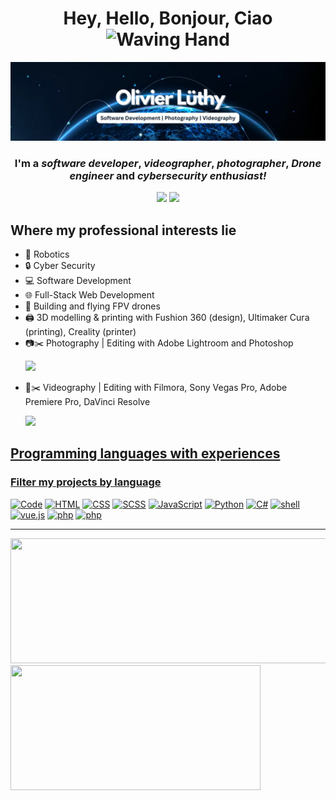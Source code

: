 <div align="center">
  <h1>Hey, Hello, Bonjour, Ciao <img alt="Waving Hand" src="wavingHand.gif" width="45" height="45"></h1>
</div>

<img src="https://github.com/olivierluethy/olivierluethy/blob/master/profBackground.jpg"/>

<div align="center">
  <h3>I'm a <strong><em>software developer</em></strong>, <strong><em>videographer</em></strong>, <strong><em>photographer</em></strong>, <strong><em>Drone engineer</em></strong> and <strong><em>cybersecurity enthusiast!</em></strong></h3>
</div><be>

<p align="center">
  <a href="https://www.linkedin.com/in/olivier-l%C3%BCthy-381a0b24b/"><img src="https://img.shields.io/badge/linkedin-%230077B5.svg?&style=for-the-badge&logo=linkedin&logoColor=white" height=25></a>
  <a href="https://www.instagram.com/olivier.luethy/"><img src="https://img.shields.io/badge/Olivier Lüthy-%23E4405F.svg?&style=for-the-badge&logo=instagram&logoColor=white" height=25></a>
</p>

## Where my professional interests lie
- 🤖 Robotics
- 🔒 Cyber Security
- 💻 Software Development
- 🌐 Full-Stack Web Development
- 🚁 Building and flying FPV drones
- 🖨️ 3D modelling & printing with Fushion 360 (design), Ultimaker Cura (printing), Creality (printer)
- 📷✂️ Photography | Editing with Adobe Lightroom and Photoshop<br><p><a href="https://www.instagram.com/visioncraft_photography/"><img src="https://img.shields.io/badge/Visioncraft Photography-%23E4405F.svg?&style=for-the-badge&logo=instagram&logoColor=white" height=25></a></p>
- 🎥✂️ Videography | Editing with Filmora, Sony Vegas Pro, Adobe Premiere Pro, DaVinci Resolve <p><a href="https://www.youtube.com/channel/UChOkKYojDAE8L9HPXNnL1Kw"><img src="https://img.shields.io/badge/Olivier Lüthy-%2312100E.svg?&style=for-the-badge&logo=youtube&logoColor=pink" height=25></a><a href="https://www.youtube.com/channel/UChOkKYojDAE8L9HPXNnL1Kw">
</p>

## Programming languages with experiences
<p align="center">
  <h3>Filter my projects by language</h3>
  <!-- 
  To get the icon google:
  shields.io powershell badge logo
  OR search here:
  https://github.com/inttter/md-badges 
  -->
  <a href="https://github.com/olivierluethy?tab=repositories" target="_blank"><img alt="Code" src="https://img.shields.io/badge/-Repos-000000?style=flat-square&logo=Github&logoColor=white" width="120" height="30"></a>
  <a href="https://github.com/olivierluethy?tab=repositories&language=html" target="_blank"><img alt="HTML" src="https://img.shields.io/badge/-HTML-3A85B7?style=flat-square&logo=html5&logoColor=yellow" width="120" height="30"></a>
  <a href="https://github.com/olivierluethy?tab=repositories&language=css" target="_blank"><img alt="CSS" src="https://img.shields.io/badge/-CSS-3A85B7?style=flat-square&logo=css3&logoColor=yellow" width="120" height="30"></a>
  <a href="https://github.com/olivierluethy?tab=repositories&language=scss" target="_blank"><img alt="SCSS" src="https://img.shields.io/badge/-SCSS-5391FE?style=flat-square&logo=SASS&logoColor=blue" width="120" height="30"></a>
   <a href="https://github.com/olivierluethy?tab=repositories&language=javascript" target="_blank"><img alt="JavaScript" src="https://img.shields.io/badge/-JavaScript-00599C?style=flat-square&logo=javascript&logoColor=yellow" width="120" height="30"></a>
  <a href="https://github.com/olivierluethy?tab=repositories&language=python" target="_blank"><img alt="Python" src="https://img.shields.io/badge/-Python-3A85B7?style=flat-square&logo=Python&logoColor=yellow" width="120" height="30"></a>
  <a href="https://github.com/olivierluethy?tab=repositories&language=c%23" target="_blank"><img alt="C#" src="https://custom-icon-badges.demolab.com/badge/-C%23-4F2ACD?style=flat-square&logo=cshrp&logoColor=21262d" width="120" height="30"></a>
  <a href="https://github.com/olivierluethy?tab=repositories&language=powershell" target="_blank"><img alt="shell" src="https://img.shields.io/badge/-PowerShell-293E58?style=flat-square&logo=gnome-terminal&logoColor=white" width="120" height="30"></a>
  <a href="https://github.com/olivierluethy?tab=repositories&language=vue" target="_blank"><img alt="vue.js" src="https://img.shields.io/badge/-Vue.js-31475E?style=flat-square&logo=Vue.js&logoColor=green" width="120" height="30"></a>
  <a href="https://github.com/olivierluethy?tab=repositories&language=php" target="_blank"><img alt="php" src="https://img.shields.io/badge/-PHP-5391FE?style=flat-square&logo=PHP&logoColor=gray" width="120" height="30"></a>
  <a href="https://github.com/olivierluethy?tab=repositories&language=react" target="_blank"><img alt="php" src="https://img.shields.io/badge/-React.js-5391FE?style=flat-square&logo=React&logoColor=blue" width="120" height="30"></a>
</p>

---

<p align="left">
  <img width="600" height="200" src="https://github-readme-stats.vercel.app/api?username=olivierluethy&show_icons=true&theme=vision-friendly-dark">
  <img width="400" height="200" src="https://github-readme-stats.vercel.app/api/top-langs/?username=olivierluethy&size_weight=0.0005&count_weight=0.3&layout=compact&theme=vision-friendly-dark">
</p>
